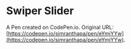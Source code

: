 # Swiper Slider

A Pen created on CodePen.io. Original URL: [https://codepen.io/simranthapa/pen/eYmjYYw](https://codepen.io/simranthapa/pen/eYmjYYw).


